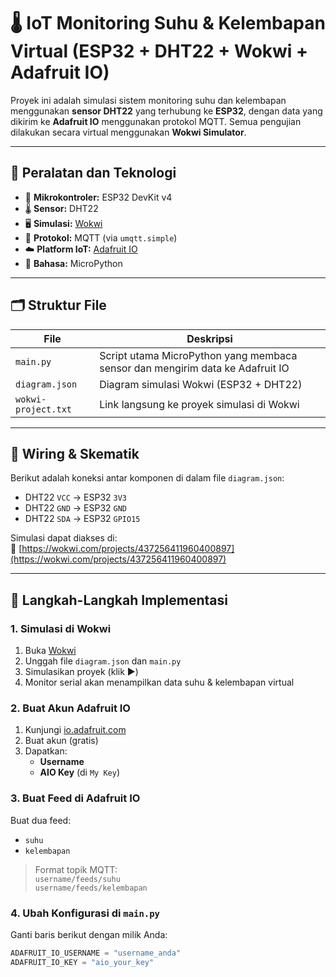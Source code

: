 # 🌡️ IoT Monitoring Suhu & Kelembapan Virtual (ESP32 + DHT22 + Wokwi + Adafruit IO)

Proyek ini adalah simulasi sistem monitoring suhu dan kelembapan menggunakan **sensor DHT22** yang terhubung ke **ESP32**, dengan data yang dikirim ke **Adafruit IO** menggunakan protokol MQTT. Semua pengujian dilakukan secara virtual menggunakan **Wokwi Simulator**.

---

## 🧰 Peralatan dan Teknologi

- 🧠 **Mikrokontroler:** ESP32 DevKit v4
- 🌡️ **Sensor:** DHT22
- 🖥️ **Simulasi:** [Wokwi](https://wokwi.com)
- 📡 **Protokol:** MQTT (via `umqtt.simple`)
- ☁️ **Platform IoT:** [Adafruit IO](https://io.adafruit.com)
- 🐍 **Bahasa:** MicroPython

---

## 🗂️ Struktur File

| File | Deskripsi |
|------|-----------|
| `main.py` | Script utama MicroPython yang membaca sensor dan mengirim data ke Adafruit IO |
| `diagram.json` | Diagram simulasi Wokwi (ESP32 + DHT22) |
| `wokwi-project.txt` | Link langsung ke proyek simulasi di Wokwi |

---

## 🔌 Wiring & Skematik

Berikut adalah koneksi antar komponen di dalam file `diagram.json`:

- DHT22 `VCC` → ESP32 `3V3`
- DHT22 `GND` → ESP32 `GND`
- DHT22 `SDA` → ESP32 `GPIO15`

Simulasi dapat diakses di:  
🔗 [https://wokwi.com/projects/437256411960400897](https://wokwi.com/projects/437256411960400897)

---

## 🚀 Langkah-Langkah Implementasi

### 1. Simulasi di Wokwi
1. Buka [Wokwi](https://wokwi.com)
2. Unggah file `diagram.json` dan `main.py`
3. Simulasikan proyek (klik ▶️)
4. Monitor serial akan menampilkan data suhu & kelembapan virtual

### 2. Buat Akun Adafruit IO
1. Kunjungi [io.adafruit.com](https://io.adafruit.com)
2. Buat akun (gratis)
3. Dapatkan:
   - **Username**
   - **AIO Key** (di `My Key`)

### 3. Buat Feed di Adafruit IO
Buat dua feed:
- `suhu`
- `kelembapan`

> Format topik MQTT:  
> `username/feeds/suhu`  
> `username/feeds/kelembapan`

### 4. Ubah Konfigurasi di `main.py`
Ganti baris berikut dengan milik Anda:
```python
ADAFRUIT_IO_USERNAME = "username_anda"
ADAFRUIT_IO_KEY = "aio_your_key"

